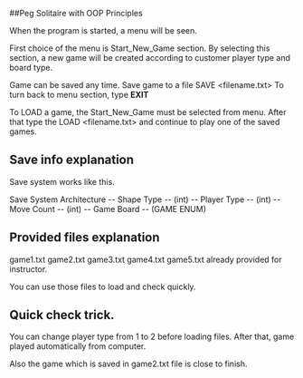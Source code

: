 ##Peg Solitaire with OOP Principles

When the program is started, a menu will be seen.

First choice of the menu is Start_New_Game section.
By selecting this section, a new game will be created according to customer player type and board type.

Game can be saved any time. 
Save game to a file
SAVE <filename.txt>
To turn back to menu section, type **EXIT**


To LOAD a game, the Start_New_Game must be selected from menu.
After that type the LOAD <filename.txt> and continue to play one of the saved games.

## Save info explanation

Save system works like this.

Save System Architecture
-- Shape Type -- (int)
-- Player Type -- (int)
-- Move Count -- (int)
-- Game Board -- (GAME ENUM)

## Provided files explanation

game1.txt game2.txt game3.txt game4.txt game5.txt already provided for instructor.

You can use those files to load and check  quickly.

## Quick check trick.

You can change player type from 1 to 2 before loading files.
After that, game played automatically from computer.

Also the game which is saved in game2.txt file is close to finish. 
